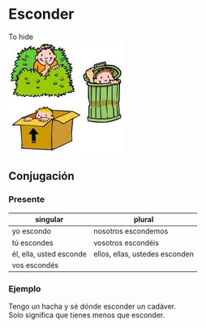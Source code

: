 # Esconder

To hide  
![to hide](img/esconder.jpeg)

## Conjugación

### Presente

| singular                | plural                         |
|-------------------------|--------------------------------|
| yo escondo              | nosotros escondemos            |
| tú escondes             | vosotros escondéis             |
| él, ella, usted esconde | ellos, ellas, ustedes esconden |
| vos escondés            |                                |

### Ejemplo

Tengo un hacha y sé dónde esconder un cadáver.  
Solo significa que tienes menos que esconder.